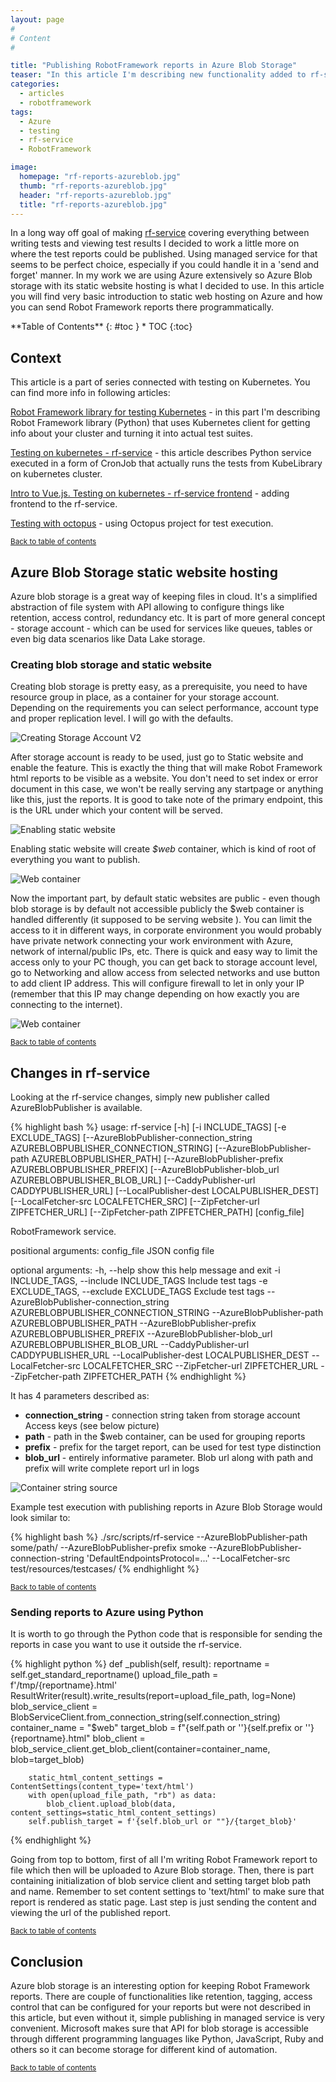 ```yaml
---
layout: page
#
# Content
#

title: "Publishing RobotFramework reports in Azure Blob Storage"
teaser: "In this article I'm describing new functionality added to rf-service - publishing RobotFramework reports in Azure Blob Storage."
categories:
  - articles
  - robotframework
tags:
  - Azure
  - testing
  - rf-service
  - RobotFramework

image:
  homepage: "rf-reports-azureblob.jpg"
  thumb: "rf-reports-azureblob.jpg"
  header: "rf-reports-azureblob.jpg"
  title: "rf-reports-azureblob.jpg"
---
```

In a long way off goal of making [rf-service](https://github.com/devopsspiral/rf-service) covering everything between writing tests and viewing test results I decided to work a little more on where the test reports could  be published. Using managed service for that seems to be perfect choice, especially if you could handle it in a 'send and forget' manner. In my work we are using Azure extensively so Azure Blob storage with its static website hosting is what I decided to use. In this article you will find very basic introduction to static web hosting on Azure and how you can send Robot Framework reports there programmatically. 

<div class="panel radius" markdown="1">
**Table of Contents**
{: #toc }
*  TOC
{:toc}
</div>

## Context

This article is a part of series connected with testing on Kubernetes. You can find more info in following articles:

[Robot Framework library for testing Kubernetes](https://devopsspiral.com/articles/k8s/robotframework-kubelibrary/) - in this part I'm describing Robot Framework library (Python) that uses Kubernetes client for getting info about your cluster and turning it into actual test suites.

[Testing on kubernetes - rf-service](https://devopsspiral.com/articles/k8s/robotframework-service/) - this article describes Python service executed in a form of CronJob that actually runs the tests from KubeLibrary on kubernetes cluster.

[Intro to Vue.js. Testing on kubernetes - rf-service frontend](https://devopsspiral.com/articles/k8s/robotframework-service-fe/) - adding frontend to the rf-service.

[Testing with octopus](https://devopsspiral.com/articles/k8s/testing-with-octopus/) - using Octopus project for test execution.

<small markdown="1">[Back to table of contents](#toc)</small>

## Azure Blob Storage static website hosting

Azure blob storage is a great way of keeping files in cloud. It's a simplified abstraction of file system with API allowing to configure things like retention, access control, redundancy etc. It is part of more general concept - storage account - which can be used for services like queues, tables or even big data scenarios like Data Lake storage.

### Creating blob storage and static website

Creating blob storage is pretty easy, as a prerequisite, you need to have resource group in place, as a container for your storage account. Depending on the requirements you can select performance, account type and proper replication level. I will go with the defaults. 

![Creating Storage Account V2](/images/rf-report-blob/rf-blob-sa.png)

After storage account is ready to be used, just go to Static website and enable the feature. This is exactly the thing that will make Robot Framework html reports to be visible as a website. You don't need to set index or error document in this case, we won't be really serving any startpage or anything like this, just the reports. It is good to take note of the primary endpoint, this is the URL under which your content will be served.

![Enabling static website](/images/rf-report-blob/static-website.png)

Enabling static website will create *$web* container, which is kind of root of everything you want to publish.

![Web container](/images/rf-report-blob/containers.png)

Now the important part, by default static websites are public - even though blob storage is by default not accessible publicly the $web container is handled differently (it supposed to be serving website ). You can limit the access to it in different ways, in corporate environment you would probably have private network connecting your work environment with Azure, network of internal/public IPs, etc. There is quick and easy way to limit the access only to your PC though, you can get back to storage account level, go to Networking and allow access from selected networks and use button to add client IP address. This will configure firewall to let in only your IP (remember that this IP may change depending on how exactly you are connecting to the internet).

![Web container](/images/rf-report-blob/firewall.png)

<small markdown="1">[Back to table of contents](#toc)</small>

## Changes in rf-service
Looking at the rf-service changes, simply new publisher called AzureBlobPublisher is available.

{% highlight bash %}
usage: rf-service [-h] [-i INCLUDE_TAGS] [-e EXCLUDE_TAGS]
                  [--AzureBlobPublisher-connection_string AZUREBLOBPUBLISHER_CONNECTION_STRING]
                  [--AzureBlobPublisher-path AZUREBLOBPUBLISHER_PATH]
                  [--AzureBlobPublisher-prefix AZUREBLOBPUBLISHER_PREFIX]
                  [--AzureBlobPublisher-blob_url AZUREBLOBPUBLISHER_BLOB_URL]
                  [--CaddyPublisher-url CADDYPUBLISHER_URL]
                  [--LocalPublisher-dest LOCALPUBLISHER_DEST]
                  [--LocalFetcher-src LOCALFETCHER_SRC]
                  [--ZipFetcher-url ZIPFETCHER_URL]
                  [--ZipFetcher-path ZIPFETCHER_PATH]
                  [config_file]

RobotFramework service.

positional arguments:
  config_file           JSON config file

optional arguments:
  -h, --help            show this help message and exit
  -i INCLUDE_TAGS, --include INCLUDE_TAGS
                        Include test tags
  -e EXCLUDE_TAGS, --exclude EXCLUDE_TAGS
                        Exclude test tags
  --AzureBlobPublisher-connection_string AZUREBLOBPUBLISHER_CONNECTION_STRING
  --AzureBlobPublisher-path AZUREBLOBPUBLISHER_PATH
  --AzureBlobPublisher-prefix AZUREBLOBPUBLISHER_PREFIX
  --AzureBlobPublisher-blob_url AZUREBLOBPUBLISHER_BLOB_URL
  --CaddyPublisher-url CADDYPUBLISHER_URL
  --LocalPublisher-dest LOCALPUBLISHER_DEST
  --LocalFetcher-src LOCALFETCHER_SRC
  --ZipFetcher-url ZIPFETCHER_URL
  --ZipFetcher-path ZIPFETCHER_PATH
{% endhighlight %}

It has 4 parameters described as:

* **connection_string** - connection string taken from storage account Access keys (see below picture)
* **path** - path in the $web container, can be used for grouping reports
* **prefix** - prefix for the target report, can be used for test type distinction
* **blob_url** - entirely informative parameter. Blob url along with path and prefix will write complete report url in logs

![Container string source](/images/rf-report-blob/connection_string.png)

Example test execution with publishing reports in Azure Blob Storage would look similar to:

{% highlight bash %}
./src/scripts/rf-service --AzureBlobPublisher-path some/path/ --AzureBlobPublisher-prefix smoke --AzureBlobPublisher-connection-string 'DefaultEndpointsProtocol=...' --LocalFetcher-src test/resources/testcases/
{% endhighlight %}

<small markdown="1">[Back to table of contents](#toc)</small>

### Sending reports to Azure using Python
It is worth to go through the Python code that is responsible for sending the reports in case you want to use it outside the rf-service.

{% highlight python %}
    def _publish(self, result):
        reportname = self.get_standard_reportname()
        upload_file_path = f'/tmp/{reportname}.html'
        ResultWriter(result).write_results(report=upload_file_path,
                                           log=None)
        blob_service_client = BlobServiceClient.from_connection_string(self.connection_string)
        container_name = "$web"
        target_blob = f"{self.path or ''}{self.prefix or ''}{reportname}.html"
        blob_client = blob_service_client.get_blob_client(container=container_name, blob=target_blob)

        static_html_content_settings = ContentSettings(content_type='text/html')
        with open(upload_file_path, "rb") as data:
            blob_client.upload_blob(data, content_settings=static_html_content_settings)
        self.publish_target = f'{self.blob_url or ""}/{target_blob}'
{% endhighlight %}

Going from top to bottom, first of all I'm writing Robot Framework report to file which then will be uploaded to Azure Blob storage. Then, there is part containing initialization of blob service client and setting target blob path and name. Remember to set content settings to 'text/html' to make sure that report is rendered as static page. Last step is just sending the content and viewing the url of the published report.

<small markdown="1">[Back to table of contents](#toc)</small>

## Conclusion

Azure blob storage is an interesting option for keeping Robot Framework reports. There are couple of functionalities like retention, tagging, access control that can be configured for your reports but were not described in this article, but even without it, simple publishing in managed service is very convenient. Microsoft makes sure that API for blob storage is accessible through different programming languages like Python, JavaScript, Ruby and others so it can become storage for different kind of automation.

<small markdown="1">[Back to table of contents](#toc)</small>
